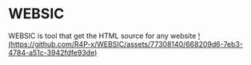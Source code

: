 # WEBSIC
WEBSIC is tool that get the HTML source for any website
[!(https://github.com/R4P-x/WEBSIC/assets/77308140/668209d6-7eb3-4784-a51c-3942fdfe93de)](https://github-production-user-asset-6210df.s3.amazonaws.com/77308140/329183503-668209d6-7eb3-4784-a51c-3942fdfe93de.png?X-Amz-Algorithm=AWS4-HMAC-SHA256&X-Amz-Credential=AKIAVCODYLSA53PQK4ZA%2F20240509%2Fus-east-1%2Fs3%2Faws4_request&X-Amz-Date=20240509T084232Z&X-Amz-Expires=300&X-Amz-Signature=9b78ed26ea84a3a092461b6207e18a28afe989fb084058cfc4e24e26904cdbc4&X-Amz-SignedHeaders=host&actor_id=77308140&key_id=0&repo_id=798174099)
